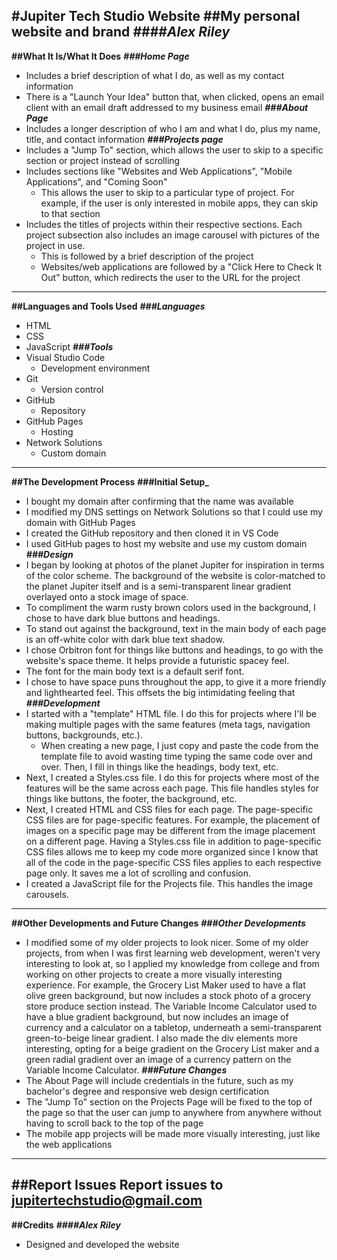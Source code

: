 #Jupiter Tech Studio Website
**##My personal website and brand**
**_####Alex Riley_**
----------------------------------------------------------------------------------------------------------------------------------------------------------------------------------------------
  **##What It Is/What It Does**
  **_###Home Page_**
  - Includes a brief description of what I do, as well as my contact information
  - There is a "Launch Your Idea" button that, when clicked, opens an email client with an email draft addressed to my business email
  **_###About Page_**
  - Includes a longer description of who I am and what I do, plus my name, title, and contact information
  **_###Projects page_**
  - Includes a "Jump To" section, which allows the user to skip to a specific section or project instead of scrolling
  - Includes sections like "Websites and Web Applications", "Mobile Applications", and "Coming Soon"
    - This allows the user to skip to a particular type of project. For example, if the user is only interested in mobile apps, they can skip to that section
  - Includes the titles of projects within their respective sections. Each project subsection also includes an image carousel with pictures of the project in use.
    - This is followed by a brief description of the project
    - Websites/web applications are followed by a "Click Here to Check It Out" button, which redirects the user to the URL for the project
----------------------------------------------------------------------------------------------------------------------------------------------------------------------------------------------
**##Languages and Tools Used**
**_###Languages_**
- HTML
- CSS
- JavaScript
**_###Tools_**
- Visual Studio Code
  - Development environment
- Git
  - Version control
- GitHub
  - Repository
- GitHub Pages
  - Hosting
- Network Solutions
  - Custom domain
----------------------------------------------------------------------------------------------------------------------------------------------------------------------------------------------
**##The Development Process**
**###Initial Setup_**
- I bought my domain after confirming that the name was available
- I modified my DNS settings on Network Solutions so that I could use my domain with GitHub Pages
- I created the GitHub repository and then cloned it in VS Code
- I used GitHub pages to host my website and use my custom domain
**_###Design_**
- I began by looking at photos of the planet Jupiter for inspiration in terms of the color scheme. The background of the website is color-matched to the planet Jupiter itself and is a
semi-transparent linear gradient overlayed onto a stock image of space.
- To compliment the warm rusty brown colors used in the background, I chose to have dark blue buttons and headings.
- To stand out against the background, text in the main body of each page is an off-white color with dark blue text shadow.
- I chose Orbitron font for things like buttons and headings, to go with the website's space theme. It helps provide a futuristic spacey feel.
- The font for the main body text is a default serif font.
- I chose to have space puns throughout the app, to give it a more friendly and lighthearted feel. This offsets the big intimidating feeling that 
**_###Development_**
- I started with a "template" HTML file. I do this for projects where I'll be making multiple pages with the same features (meta tags, navigation buttons, backgrounds, etc.).
  - When creating a new page, I just copy and paste the code from the template file to avoid wasting time typing the same code over and over. Then, I fill in things like
    the headings, body text, etc.
- Next, I created a Styles.css file. I do this for projects where most of the features will be the same across each page. This file handles styles for things like buttons,
  the footer, the background, etc.
- Next, I created HTML and CSS files for each page. The page-specific CSS files are for page-specific features. For example, the placement of images on a specific page
  may be different from the image placement on a different page. Having a Styles.css file in addition to page-specific CSS files allows me to keep my code more organized
  since I know that all of the code in the page-specific CSS files applies to each respective page only. It saves me a lot of scrolling and confusion.
- I created a JavaScript file for the Projects file. This handles the image carousels.
----------------------------------------------------------------------------------------------------------------------------------------------------------------------------------------------
**##Other Developments and Future Changes**
**_###Other Developments_**
- I modified some of my older projects to look nicer. Some of my older projects, from when I was first learning web development, weren't very interesting to look at, so I applied
  my knowledge from college and from working on other projects to create a more visually interesting experience. For example, the Grocery List Maker used to have a flat olive green 
  background, but now includes a stock photo of a grocery store produce section instead. The Variable Income Calculator used to have a blue gradient background, but now includes an image
  of currency and a calculator on a tabletop, underneath a semi-transparent green-to-beige linear gradient. I also made the div elements more interesting, opting for a beige gradient on the
  Grocery List maker and a green radial gradient over an image of a currency pattern on the Variable Income Calculator.
**_###Future Changes_**
-  The About Page will include credentials in the future, such as my bachelor's degree and responsive web design certification
-  The "Jump To" section on the Projects Page will be fixed to the top of the page so that the user can jump to anywhere from anywhere without having to scroll back to the top of the page
-  The mobile app projects will be made more visually interesting, just like the web applications
----------------------------------------------------------------------------------------------------------------------------------------------------------------------------------------------
**##Report Issues**
Report issues to jupitertechstudio@gmail.com
----------------------------------------------------------------------------------------------------------------------------------------------------------------------------------------------
**##Credits**
**_####Alex Riley_**
- Designed and developed the website
